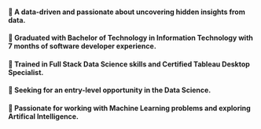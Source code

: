 #### :pushpin: A data-driven and passionate about uncovering hidden insights from data. 
#### :pushpin: Graduated with Bachelor of Technology in Information Technology with 7 months of software developer experience. 
#### :pushpin: Trained in Full Stack Data Science skills and Certified Tableau Desktop Specialist. 
#### :pushpin: Seeking for an entry-level opportunity in the Data Science. 
#### :pushpin: Passionate for working with Machine Learning problems and exploring Artifical Intelligence.



<!--
**nikita-soni/nikita-soni** is a ✨ _special_ ✨ repository because its `README.md` (this file) appears on your GitHub profile.

Here are some ideas to get you started:

- 🔭 I’m currently working on ...
- 🌱 I’m currently learning ...
- 👯 I’m looking to collaborate on ...
- 🤔 I’m looking for help with ...
- 💬 Ask me about ...
- 📫 How to reach me: ...
- 😄 Pronouns: ...
- ⚡ Fun fact: ...
-->
